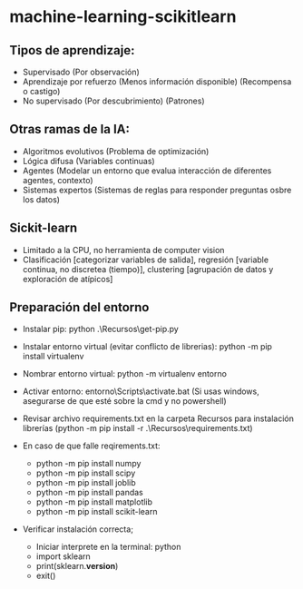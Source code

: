 # machine-learning-scikitlearn

## Tipos de aprendizaje:
- Supervisado (Por observación)
- Aprendizaje por refuerzo (Menos información disponible) (Recompensa o castigo)
- No supervisado (Por descubrimiento) (Patrones)

## Otras ramas de la IA:
- Algoritmos evolutivos (Problema de optimización)
- Lógica difusa (Variables continuas)
- Agentes (Modelar un entorno que evalua interacción de diferentes agentes, contexto)
- Sistemas expertos (Sistemas de reglas para responder preguntas osbre los datos)

## Sickit-learn
- Limitado a la CPU, no herramienta de computer vision
- Clasificación [categorizar variables de salida], regresión [variable continua, no discretea (tiempo)], clustering [agrupación de datos y exploración de atípicos]

## Preparación del entorno
- Instalar pip: python .\Recursos\get-pip.py
- Instalar entorno virtual (evitar conflicto de librerias): python -m pip install virtualenv
- Nombrar entorno virtual: python -m virtualenv entorno
- Activar entorno: entorno\Scripts\activate.bat (Si usas windows, asegurarse de que esté sobre la cmd y no powershell)
- Revisar archivo requirements.txt en la carpeta Recursos para instalación librerías (python -m pip install -r .\Recursos\requirements.txt)
- En caso de que falle reqirements.txt:
    - python -m pip install numpy
    - python -m pip install scipy
    - python -m pip install joblib
    - python -m pip install pandas
    - python -m pip install matplotlib
    - python -m pip install scikit-learn

- Verificar instalación correcta;
    - Iniciar interprete en la terminal: python
    - import sklearn
    - print(sklearn.__version__)
    - exit()